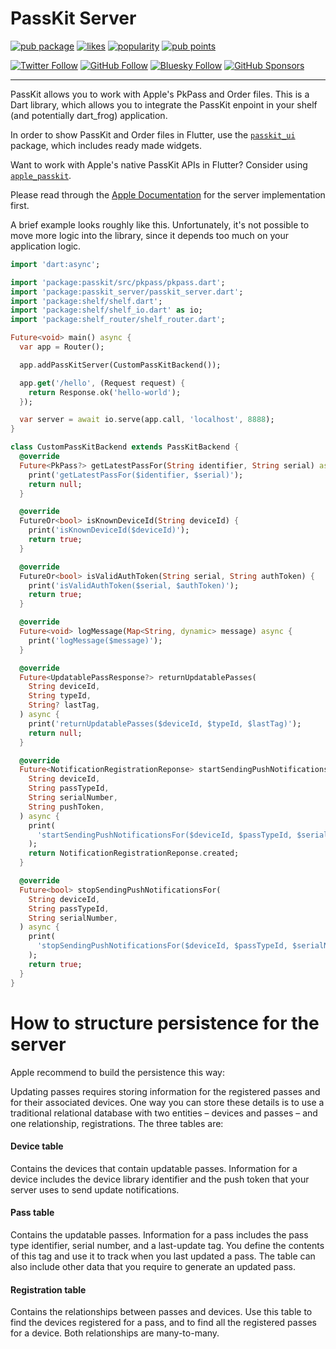 # PassKit Server

[![pub package](https://img.shields.io/pub/v/passkit_server.svg)](https://pub.dev/packages/passkit_server)
[![likes](https://img.shields.io/pub/likes/passkit_server)](https://pub.dev/packages/passkit_server/score)
[![popularity](https://img.shields.io/pub/popularity/passkit_server)](https://pub.dev/packages/passkit_server/score)
[![pub points](https://img.shields.io/pub/points/passkit_server)](https://pub.dev/packages/passkit_server/score)


[![Twitter Follow](https://img.shields.io/twitter/follow/ue_man?style=social)](https://twitter.com/ue_man)
[![GitHub Follow](https://img.shields.io/github/followers/ueman?style=social)](https://github.com/ueman)
[![Bluesky Follow](https://img.shields.io/badge/Follow%20on%20Bluesky-08f)](https://bsky.app/profile/uekoetter.dev)
[![GitHub Sponsors](https://img.shields.io/badge/Sponsor-30363D?style=flat&logo=GitHub-Sponsors&logoColor=#EA4AAA)](https://github.com/sponsors/ueman)

-------

PassKit allows you to work with Apple's PkPass and Order files. This is a Dart library, which allows you to integrate the PassKit enpoint in your shelf (and potentially dart_frog) application.

In order to show PassKit and Order files in Flutter, use the [`passkit_ui`](https://pub.dev/packages/passkit_ui) package, which includes ready made widgets.

Want to work with Apple's native PassKit APIs in Flutter? Consider using [`apple_passkit`](https://pub.dev/packages/apple_passkit).

Please read through the [Apple Documentation](https://developer.apple.com/documentation/walletpasses/adding-a-web-service-to-update-passes) for the server implementation first.

A brief example looks roughly like this. Unfortunately, it's not possible to move more logic into
the library, since it depends too much on your application logic.

```dart
import 'dart:async';

import 'package:passkit/src/pkpass/pkpass.dart';
import 'package:passkit_server/passkit_server.dart';
import 'package:shelf/shelf.dart';
import 'package:shelf/shelf_io.dart' as io;
import 'package:shelf_router/shelf_router.dart';

Future<void> main() async {
  var app = Router();

  app.addPassKitServer(CustomPassKitBackend());

  app.get('/hello', (Request request) {
    return Response.ok('hello-world');
  });

  var server = await io.serve(app.call, 'localhost', 8888);
}

class CustomPassKitBackend extends PassKitBackend {
  @override
  Future<PkPass?> getLatestPassFor(String identifier, String serial) async {
    print('getLatestPassFor($identifier, $serial)');
    return null;
  }

  @override
  FutureOr<bool> isKnownDeviceId(String deviceId) {
    print('isKnownDeviceId($deviceId)');
    return true;
  }

  @override
  FutureOr<bool> isValidAuthToken(String serial, String authToken) {
    print('isValidAuthToken($serial, $authToken)');
    return true;
  }

  @override
  Future<void> logMessage(Map<String, dynamic> message) async {
    print('logMessage($message)');
  }

  @override
  Future<UpdatablePassResponse?> returnUpdatablePasses(
    String deviceId,
    String typeId,
    String? lastTag,
  ) async {
    print('returnUpdatablePasses($deviceId, $typeId, $lastTag)');
    return null;
  }

  @override
  Future<NotificationRegistrationReponse> startSendingPushNotificationsFor(
    String deviceId,
    String passTypeId,
    String serialNumber,
    String pushToken,
  ) async {
    print(
      'startSendingPushNotificationsFor($deviceId, $passTypeId, $serialNumber, $pushToken)',
    );
    return NotificationRegistrationReponse.created;
  }

  @override
  Future<bool> stopSendingPushNotificationsFor(
    String deviceId,
    String passTypeId,
    String serialNumber,
  ) async {
    print(
      'stopSendingPushNotificationsFor($deviceId, $passTypeId, $serialNumber)',
    );
    return true;
  }
}
```

# How to structure persistence for the server

Apple recommend to build the persistence this way:

Updating passes requires storing information for the registered passes and for their associated devices. One way you can store these details is to use a traditional relational database with two entities – devices and passes – and one relationship, registrations. The three tables are:

#### Device table
Contains the devices that contain updatable passes. Information for a device includes the device library identifier and the push token that your server uses to send update notifications.

#### Pass table
Contains the updatable passes. Information for a pass includes the pass type identifier, serial number, and a last-update tag. You define the contents of this tag and use it to track when you last updated a pass. The table can also include other data that you require to generate an updated pass.

#### Registration table
Contains the relationships between passes and devices. Use this table to find the devices registered for a pass, and to find all the registered passes for a device. Both relationships are many-to-many.
